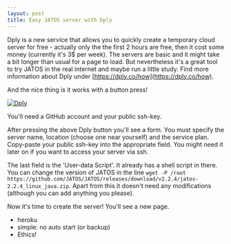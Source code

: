 ```yaml
---
layout: post
title: Easy JATOS server with Dply
---
```


Dply is a new service that allows you to quickly create a temporary cloud server for free - actually only the the first 2 hours are free, then it cost some money (currently it's 3$ per week). The servers are basic and it might take a bit longer than usual for a page to load. But nevertheless it's a great tool to try JATOS in the real internet and maybe run a little study. Find more information about Dply under [https://dply.co/how](https://dply.co/how).

And the nice thing is it works with a button press!

[![Dply](https://dply.co/b.svg)](https://dply.co/b/pXk4mgxj)

You'll need a GitHub account and your public ssh-key.

After pressing the above Dply button you'll see a form. You must specify the server name, location (choose one near yourself) and the service plan. Copy-paste your public ssh-key into the appropriate field. You might need it later on if you want to access your server via ssh.

The last field is the 'User-data Script'. It already has a shell script in there. You can change the version of JATOS in the line `wget -P /root https://github.com/JATOS/JATOS/releases/download/v2.2.4/jatos-2.2.4_linux_java.zip`. Apart from this it doesn't need any modifications (although you can add anything you please). 

Now it's time to create the server! You'll see a new page.

- heroku
- simple: no auto start (or backup)
- Ethics!


